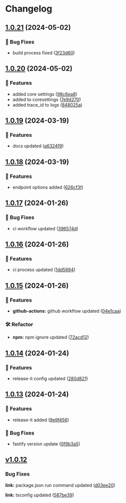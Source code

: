 # Changelog

## [1.0.21](https://github.com/helorobo/helocore/compare/v1.0.20...v1.0.21) (2024-05-02)


### :bug: Bug Fixes

* build process fixed ([3f23d60](https://github.com/helorobo/helocore/commit/3f23d609ca76a2d2ebfb954b27e94963ec769f37))

## [1.0.20](https://github.com/helorobo/helocore/compare/v1.0.19...v1.0.20) (2024-05-02)


### :rocket: Features

* added core settings ([98c6ea8](https://github.com/helorobo/helocore/commit/98c6ea86bd676145f251a67dd809182df6db633c))
* added to coresettings ([7e9d270](https://github.com/helorobo/helocore/commit/7e9d270a2ec35e4d456dd6f92bda1c5207e09f42))
* added trace_id to logs ([848025a](https://github.com/helorobo/helocore/commit/848025ae0785a2f4b9a63b81681850dc2bab6acf))

## [1.0.19](https://github.com/helorobo/helocore/compare/v1.0.18...v1.0.19) (2024-03-19)


### :rocket: Features

* docs updated ([a6324f9](https://github.com/helorobo/helocore/commit/a6324f93a5b02ce30897ee8315c4b628a4db942f))

## [1.0.18](https://github.com/helorobo/helocore/compare/v1.0.17...v1.0.18) (2024-03-19)


### :rocket: Features

* endpoint options added ([626cf3f](https://github.com/helorobo/helocore/commit/626cf3f006510dccf49d202e2c13112d349a9895))

## [1.0.17](https://github.com/helorobo/helocore/compare/v1.0.16...v1.0.17) (2024-01-26)


### :bug: Bug Fixes

* ci workflow updated ([396574d](https://github.com/helorobo/helocore/commit/396574d99a51ac5d60a2f918eeb950a1a404a1a7))

## [1.0.16](https://github.com/helorobo/helocore/compare/v1.0.14...v1.0.16) (2024-01-26)


### :rocket: Features

* ci process updated ([1dd5694](https://github.com/helorobo/helocore/commit/1dd569486b7ca0a05fe8386ec6e8fbb2c3352ec8))

## [1.0.15](https://github.com/helorobo/helocore/compare/v1.0.14...v1.0.15) (2024-01-26)


### :rocket: Features

* **github-actions:** github workflow updated ([04e1caa](https://github.com/helorobo/helocore/commit/04e1caa4f152ff0764f0b828e8d07595c4d2b0cf))


### :hammer_and_wrench: Refactor

* **npm:** npm ignore updated ([72acd12](https://github.com/helorobo/helocore/commit/72acd12885c5cb5ef28cca696dd653a7a382e41c))

## [1.0.14](https://github.com/helorobo/helocore/compare/v1.0.13...v1.0.14) (2024-01-24)


### :rocket: Features

* release-it config updated ([280d821](https://github.com/helorobo/helocore/commit/280d821ec5aea7989e1b024f7f873d7d4db113d0))

## [1.0.13](https://github.com/helorobo/helocore/compare/v1.0.12...v1.0.13) (2024-01-24)


### :rocket: Features

* release-it added ([9e9f456](https://github.com/helorobo/helocore/commit/9e9f456a16de406dbd6e6ac74848bb9fc7be8c93))


### :bug: Bug Fixes

* fastify version update ([0f9b3a5](https://github.com/helorobo/helocore/commit/0f9b3a525718aaff70f0c59d498987cdec662aff))

## [v1.0.12](https://github.com/helorobo/helocore/compare/v1.0.11...v1.0.12)

### Bug Fixes

**link:** package.json run command updated ([d03ee20](https://github.com/helorobo/helocore/commit/d03ee203fcd090595518c02c430eacb939a15068))

**link:** tsconfig updated ([587be39](https://github.com/helorobo/helocore/commit/587be39fc38539df8e38a9f3e0d607f2174431e7))
